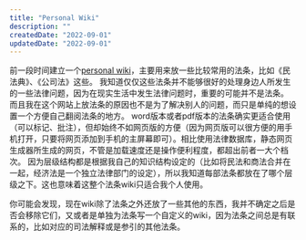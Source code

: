 ```yaml
---
title: "Personal Wiki"
description: ""
createdDate: "2022-09-01"
updatedDate: "2022-09-01"
---
```


前一段时间建立一个[personal wiki](https://wiki.harveyqiu.xyz)，主要用来放一些比较常用的法条，比如《民法典》、《公司法》这些。
我知道仅仅这些法条并不能够很好的处理身边人所发生的一些法律问题，因为在现实生活中发生法律问题时，重要的可能并不是法条。
而且我在这个网站上放法条的原因也不是为了解决别人的问题，而只是单纯的想设置一个方便自己翻阅法条的地方。
word版本或者pdf版本的法条确实更适合使用（可以标记、批注），但却始终不如网页版的方便（因为网页版可以很方便的用手机打开，只要将网页添加到手机的主屏幕即可）。相比使用法律数据库，静态网页生成器所生成的网页，不管是加载速度还是操作便利程度，都超出前者一大个档次。
因为层级结构都是根据我自己的知识结构设定的（比如将民法和商法合并在一起，经济法是一个独立法律部门的设定），所以我知道每部法条都放在了哪个层级之下。这也意味着这整个法条wiki只适合我个人使用。

你可能会发现，现在wiki除了法条之外还放了一些其他的东西，我并不确定之后是否会移除它们，又或者是单独为法条写一个自定义的wiki，因为法条之间总是有联系的，比如对应的司法解释或是参引的其他法条。